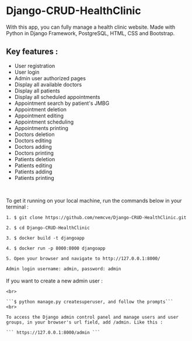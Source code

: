 # Django-CRUD-HealthClinic
With this app, you can fully manage a health clinic website. Made with Python in Django Framework, PostgreSQL, HTML, CSS and Bootstrap.
<h2>Key features :</h2>
<ul>
  <li>User registration</li>
  <li>User login</li>
  <li>Admin user authorized pages</li>
  <li>Display all available doctors</li>
  <li>Display all patients</li>
  <li>Display all scheduled appointments</li>
  <li>Appointment search by patient's JMBG</li>
  <li>Appointment deletion</li>
  <li>Appointment editing</li>
  <li>Appointment scheduling</li>
  <li>Appointments printing</li>
  <li>Doctors deletion</li>
  <li>Doctors editing</li>
  <li>Doctors adding</li>
  <li>Doctors printing</li>
  <li>Patients deletion</li>
  <li>Patients editing</li>
  <li>Patients adding</li>
  <li>Patients printing</li>
</ul>
<br>

To get it running on your local machine, run the commands below in your terminal :
<br>

``` 1. $ git clone https://github.com/nemcve/Django-CRUD-HealthClinic.git ``` 
<br> 

``` 2. $ cd Django-CRUD-HealthClinic ```
<br>

``` 3. $ docker build -t djangoapp ```
<br>

``` 4. $ docker run -p 8000:8000 djangoapp ```
<br>

``` 5. Open your browser and navigate to http://127.0.0.1:8000/ ```
<br>

``` Admin login username: admin, password: admin ```
<br>
<br>
If you want to create a new admin user :

```$ cd Django-CRUD-HealthClinic/HealthClinic/
<br>

```$ python manage.py createsuperuser, and follow the prompts```
<br>

To access the Django admin control panel and manage users and user groups, in your browser's url field, add /admin. Like this :

``` https://127.0.0.1:8000/admin ```


